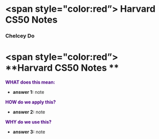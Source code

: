 # <span style="color:red”> **Harvard CS50 Notes**</span>

### <span style="color:fuschia"> Chelcey Do</span>

# <span style="color:red”> **Harvard CS50 Notes **</span>

<span style="color:indigo"> **WHAT does this mean:**</span>
* **answer 1:** note

<span style="color:indigo"> **HOW do we apply this?**</span>
* **answer 2:** note

<span style="color:indigo"> **WHY do we use this?**</span>
* **answer 3:** note
